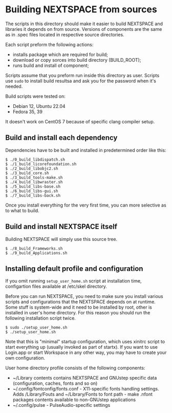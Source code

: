 # Building NEXTSPACE from sources

The scripts in this directory should make it easier to build NEXTSPACE and libraries it depends on from source. 
Versions of components are the same as in .spec files located in respective source directories.

Each script preform the following actions:
- installs package which are required for build;
- download or copy sorces into build directory (BUILD_ROOT);
- runs build and install of component;

Scripts assume that you preform run inside this directory as user. Scripts use `sudo` to install build resultsa and ask you for the password when it's needed.

Build scripts were tested on:
- Debian 12, Ubuntu 22.04
- Fedora 35, 39

It doesn't work on CentOS 7 because of specific clang compiler setup.

## Build and install each dependency

Dependencies have to be built and installed in predetermined order like this:
```
$ ./0_build_libdispatch.sh
$ ./1_build_licorefoundation.sh
$ ./2_build_libobjc2.sh
$ ./3_build_core.sh
$ ./3_build_tools-make.sh
$ ./4_build_libwraster.sh
$ ./5_build_libs-base.sh
$ ./6_build_libs-gui.sh
$ ./7_build_libs-back.sh
```
Once you install everything for the very first time, you can more selective as to what to build.

## Build and install NEXTSPACE itself

Building NEXTSPACE will simply use this source tree.
```
$ ./8_build_Frameworks.sh
$ ./9_build_Applications.sh
```

## Installing default profile and configuration

If you omit running `setup_user_home.sh` script at installation time, configartion files available at /etc/skel directory.

Before you can run NEXTSPACE, you need to make sure you install various scripts and configurations that the NEXTSPACE depends on at runtime. Some stuff is system-wide and it need to be installed by root, other is installed in user's home directory. For this reason you should run the following installation script twice. 
```
$ sudo ./setup_user_home.sh
$ ./setup_user_home.sh
```
Note that this is "minimal" startup configuration, which uses xinitrc script to start everything up (usually invoked as part of startx). If you want to use Login.app or start Workspace in any other way, you may have to create your own configuration.

User home directory profile consists of the following components:
- ~/Library contents contains NEXTSPACE and GNUstep specific data (configuration, caches, fonts and so on)
- ~/.config/fontconfig/fonts.conf - X11-specific fonts handling settings. Adds /Library/Fouts and ~/Library/Fonts to font path - make .nfont packages contents available to non-GNUstep applications
- ~/.config/pulse - PulseAudio-specific settings

